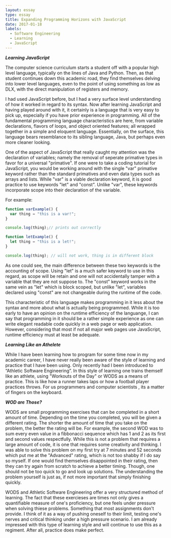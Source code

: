 ```yaml
---
layout: essay
type: essay
title: Expanding Programming Horizons with JavaScript
date: 2017-01-18
labels:
  - Software Engineering
  - Learning
  - JavaScript
---
```


***Learning JavaScript***

  The computer science curriculum starts a student off with a popular high level language, typically on the lines of Java and Python. Then, as that student continues down this academic road, they find themselves delving into lower level languages, even to the point of using something as low as DLX, with the direct manipulation of registers and memory. 

  I had used JavaScript before, but I had a very surface level understanding of how it worked in regard to its syntax. Now after learning JavaScript and having played around with it, it certainly is a language that is very easy to pick up, especially if you have prior experience in programming. All of the fundamental programming language characteristics are here, from variable declarations, flavors of loops, and object oriented features; all wrapped together in a simple and eloquent language. Essentially, on the surface, this language bears resemblance to its sibling language, Java, but perhaps even more cleaner looking.

  One of the aspect of JavaScript that really caught my attention was the declaration of variables; namely the removal of seperate primative types in favor for a universal "primative". If one were to take a coding tutorial for JavaScript, you would be working around with the single "var" primative keyword rather than the standard primatives and even data types such as arrays and lists. While "var" is a viable declaration keyword, it is good practice to use keywords "let" and "const". Unlike "var", these keywords incorporate scope into their declaration of the variable. 

For example: 

```javascript
function varExample() {
  var thing = "this is a var!";
}

console.log(thing);// prints out correctly
```
```javascript
function letExample() {
  let thing = "this is a let!";
}

console.log(thing); // will not work, thing is in different block
```
  As one could see, the main difference between these two keywords is the accounting of scope. Using "let" is a much safer keyword to use in this regard, as scope will be retain and one will not accidentally tamper with a variable that they are not suppose to. The "const" keyword works in the same vein as "let" which is block scoped, but unlike "let", variables declared using "const" are not changeable during the runtime of the code. 


  This characteristic of this language makes programming in it less about the syntax and more about what is actually being programmed. While it is too early to have an opinion on the runtime efficiency of the languange, I can say that programming in it should be a rather simple experience as one can write elegant readable code quickly in a web page or web application. However, considering that most if not all major web pages use JavaScript, runtime efficiency must at least be adequate. 

***Learning Like an Athelete***

  While I have been learning how to program for some time now in my academic career, I have never really been aware of the style of learning and practice that I have been using. Only recently had I been introduced to “Athletic Software Engineering”. In this style of learning one trains themself like an athlete, using "Workouts of the Day" or WODS as a means of practice. This is like how a runner takes laps or how a football player practices throws. For us programmers and computer scientists , its a matter of fingers on the keyboard. 

***WOD are Those?***

  WODS are small programming exercises that can be completed in a short amount of time. Depending on the time you completed, you will be given a different rating. The shorter the amount of time that you take on the problem, the better the rating will be. For example, the second WOD was to sum every even value in a fibbonacci sequence which has 1 and 2 as its first and second values respectfully. While this is not a problem that requires a large amount of code, it is one that requires some creativity and thinking. I was able to solve this problem on my first try at 7 minutes and 52 seconds which put me at the "Advanced" rating, which is not too shabby if I do say so myself. If one would find themselves disappointed in their rating, then they can try again from scratch to achieve a better timing. Though, one should not be too quick to go and look up solutions. The understanding the problem yourself is just as, if not more important that simply finishing quickly. 

  WODS and Athletic Software Engineering offer a very structured method of learning. The fact that these exercieses are times not only gives a quantifiable measure of one's proficiency, but one feels under pressure when solving thiese problems. Something that most assignments don't provide. I think of it as a way of pushing oneself to their limit, testing one's nerves and critical thinking under a high pressure scenario. I am already impressed with this type of learning style and will continue to use this as a regiment. After all, practice does make perfect. 

